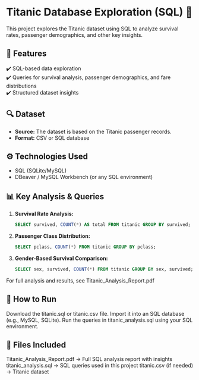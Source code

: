# Titanic Database Exploration (SQL) 🚢  

This project explores the Titanic dataset using SQL to analyze survival rates, passenger demographics, and other key insights.  

## 📌 Features  
✔️ SQL-based data exploration  
✔️ Queries for survival analysis, passenger demographics, and fare distributions  
✔️ Structured dataset insights  

## 🔍 Dataset  
- **Source:** The dataset is based on the Titanic passenger records.  
- **Format:** CSV or SQL database  

## ⚙️ Technologies Used  
- SQL (SQLite/MySQL)  
- DBeaver / MySQL Workbench (or any SQL environment)  

## 📊 Key Analysis & Queries  
1. **Survival Rate Analysis:**  
   ```sql
   SELECT survived, COUNT(*) AS total FROM titanic GROUP BY survived;

2. **Passenger Class Distribution:**
   ```sql
   SELECT pclass, COUNT(*) FROM titanic GROUP BY pclass;

3. **Gender-Based Survival Comparison:**
   ```sql
   SELECT sex, survived, COUNT(*) FROM titanic GROUP BY sex, survived;

For full analysis and results, see Titanic_Analysis_Report.pdf

## 🚀 How to Run
Download the titanic.sql or titanic.csv file.
Import it into an SQL database (e.g., MySQL, SQLite).
Run the queries in titanic_analysis.sql using your SQL environment.

## 📂 Files Included
Titanic_Analysis_Report.pdf → Full SQL analysis report with insights
titanic_analysis.sql → SQL queries used in this project
titanic.csv (if needed) → Titanic dataset
